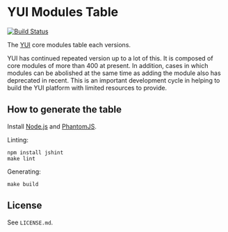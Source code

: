 # YUI Modules Table

[![Build Status](https://secure.travis-ci.org/okuryu/yui-modules-table.png?branch=gh-pages)](http://travis-ci.org/okuryu/yui-modules-table)

The [YUI](http://yuilibrary.com/) core modules table each versions.

YUI has continued repeated version up to a lot of this. It is composed of core
modules of more than 400 at present. In addition, cases in which modules can be
abolished at the same time as adding the module also has deprecated in recent.
This is an important development cycle in helping to build the YUI platform
with limited resources to provide.

## How to generate the table

Install [Node.js](http://nodejs.org/) and [PhantomJS](http://phantomjs.org/).

Linting:

```
npm install jshint
make lint
```

Generating:

```
make build
```

## License

See `LICENSE.md`.
